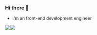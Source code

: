 ### Hi there 👋

- I'm an front-end development engineer

![](https://github-readme-stats.vercel.app/api?username=wcywxq&show_icons=true&icon_color=3570bf&text_color=368955&bg_color=ffffff&hide_title=true)![](https://github-readme-stats.vercel.app/api/top-langs/?username=wcywxq&layout=compact)
